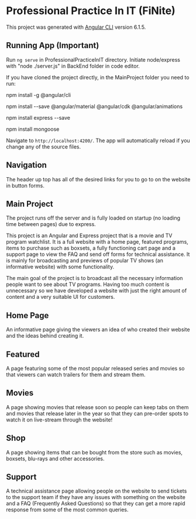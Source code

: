 # Professional Practice In IT (FiNite)

This project was generated with [Angular CLI](https://github.com/angular/angular-cli) version 6.1.5.

## Running App (Important)

Run `ng serve` in ProfessionalPracticeInIT directory. Initiate node/express with "node ./server.js" in BackEnd folder in code editor.

If you have cloned the project directly, in the MainProject folder you need to run:

npm install -g @angular/cli

npm install --save @angular/material @angular/cdk @angular/animations

npm install express --save 

npm install mongoose

Navigate to `http://localhost:4200/`. The app will automatically reload if you change any of the source files.

## Navigation

The header up top has all of the desired links for you to go to on the website in button forms.

## Main Project

The project runs off the server and is fully loaded on startup (no loading time between pages) due to express.

This project is an Angular and Express project that is a movie and TV program watchlist. It is a full website with a home page, featured programs, items to purchase such as boxsets, a fully functioning cart page and a support page to view the FAQ and send off forms for technical assistance. It is mainly for broadcasting and previews of popular TV shows (an informative website) with some functionality. 

The main goal of the project is to broadcast all the necessary information people want to see about TV programs. Having too much content is unnecessary so we have developed a website with just the right amount of content and a very suitable UI for customers.

## Home Page

An informative page giving the viewers an idea of who created their website and the ideas behind creating it.

## Featured

A page featuring some of the most popular released series and movies so that viewers can watch trailers for them and stream them. 

## Movies

A page showing movies that release soon so people can keep tabs on them and movies that release later in the year so that they can pre-order spots to watch it on live-stream through the website!

## Shop

A page showing items that can be bought from the store such as movies, boxsets, blu-rays and other accessories.

## Support

A technical assistance page allowing people on the website to send tickets to the support team if they have any issues with something on the website and a FAQ (Frequently Asked Questions) so that they can get a more rapid response from some of the most common queries.
